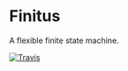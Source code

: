 # Finitus
A flexible finite state machine.

[![Travis](https://img.shields.io/travis/rust-lang/rust.svg?style=flat-square)](https://travis-ci.org/jonoco/finitus)